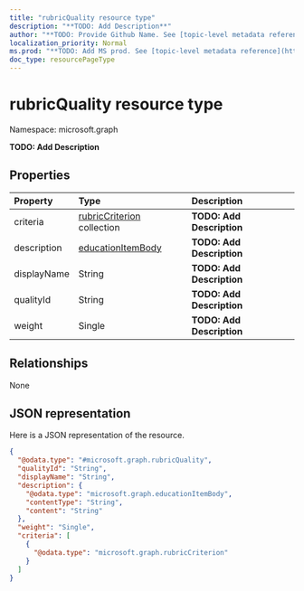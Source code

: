 ```yaml
---
title: "rubricQuality resource type"
description: "**TODO: Add Description**"
author: "**TODO: Provide Github Name. See [topic-level metadata reference](https://msgo.azurewebsites.net/add/document/guidelines/metadata.html#topic-level-metadata)**"
localization_priority: Normal
ms.prod: "**TODO: Add MS prod. See [topic-level metadata reference](https://msgo.azurewebsites.net/add/document/guidelines/metadata.html#topic-level-metadata)**"
doc_type: resourcePageType
---
```


# rubricQuality resource type


Namespace: microsoft.graph

**TODO: Add Description**

## Properties
|Property|Type|Description|
|:---|:---|:---|
|criteria|[rubricCriterion](../resources/rubriccriterion.md) collection|**TODO: Add Description**|
|description|[educationItemBody](../resources/educationitembody.md)|**TODO: Add Description**|
|displayName|String|**TODO: Add Description**|
|qualityId|String|**TODO: Add Description**|
|weight|Single|**TODO: Add Description**|

## Relationships
None

## JSON representation
Here is a JSON representation of the resource.
<!-- {
  "blockType": "resource",
  "@odata.type": "microsoft.graph.rubricQuality"
}
-->
``` json
{
  "@odata.type": "#microsoft.graph.rubricQuality",
  "qualityId": "String",
  "displayName": "String",
  "description": {
    "@odata.type": "microsoft.graph.educationItemBody",
    "contentType": "String",
    "content": "String"
  },
  "weight": "Single",
  "criteria": [
    {
      "@odata.type": "microsoft.graph.rubricCriterion"
    }
  ]
}
```

